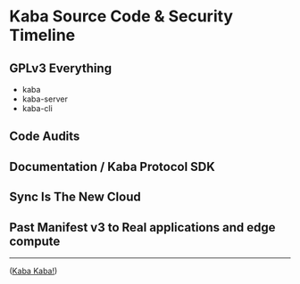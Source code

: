 # Kaba Source Code & Security Timeline

## GPLv3 Everything
  * kaba
  * kaba-server
  * kaba-cli

## Code Audits

## Documentation / Kaba Protocol SDK

## Sync Is The New Cloud

## Past Manifest v3 to Real applications and edge compute

---
([Kaba Kaba!](https://kaba.ai))
